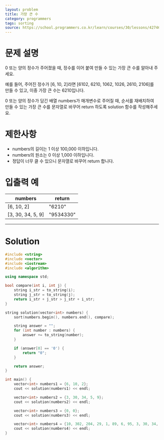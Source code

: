 ```yaml
---
layout: problem
title: 가장 큰 수
category: programmers
tags: sorting
source: https://school.programmers.co.kr/learn/courses/30/lessons/42746
---
```


# 문제 설명

0 또는 양의 정수가 주어졌을 때, 정수를 이어 붙여 만들 수 있는 가장 큰 수를 알아내 주세요.

예를 들어, 주어진 정수가 [6, 10, 2]라면 [6102, 6210, 1062, 1026, 2610, 2106]를 만들 수 있고, 이중 가장 큰 수는 6210입니다.

0 또는 양의 정수가 담긴 배열 numbers가 매개변수로 주어질 때, 순서를 재배치하여 만들 수 있는 가장 큰 수를 문자열로 바꾸어 return 하도록 solution 함수를 작성해주세요.

# 제한사항

- numbers의 길이는 1 이상 100,000 이하입니다.
- numbers의 원소는 0 이상 1,000 이하입니다.
- 정답이 너무 클 수 있으니 문자열로 바꾸어 return 합니다.

# 입출력 예

| numbers | return |
| --- | --- |
| [6, 10, 2] | "6210" |
| [3, 30, 34, 5, 9] | "9534330" |

---

# Solution

```cpp
#include <string>
#include <vector>
#include <iostream>
#include <algorithm>

using namespace std;

bool compare(int i, int j) {
    string i_str = to_string(i);
    string j_str = to_string(j);
    return i_str + j_str > j_str + i_str;
}

string solution(vector<int> numbers) {
    sort(numbers.begin(), numbers.end(), compare);

    string answer = "";
    for (int number : numbers) {
        answer += to_string(number);
    }

    if (answer[0] == '0') {
        return "0";
    }

    return answer;
}

int main() {
    vector<int> numbers1 = {6, 10, 2};
    cout << solution(numbers1) << endl;

    vector<int> numbers2 = {3, 30, 34, 5, 9};
    cout << solution(numbers2) << endl;

    vector<int> numbers3 = {0, 0};
    cout << solution(numbers3) << endl;

    vector<int> numbers4 = {10, 302, 204, 29, 1, 89, 6, 95, 3, 30, 34, 5, 9};
    cout << solution(numbers4) << endl;
}
```

